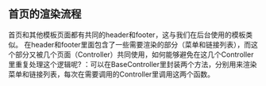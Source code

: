 ## 首页的渲染流程
  首页和其他模板页面都有共同的header和footer，这与我们在后台使用的模板类似。
  在header和footer里面包含了一些需要渲染的部分（菜单和链接列表），而这个部分又被几个页面（Controller）共同使用，如何能够避免在这几个Controller里重复处理这个逻辑呢?
  ：可以在BaseController里封装两个方法，分别用来渲染菜单和链接列表，每次在需要调用的Controller里调用这两个函数。
